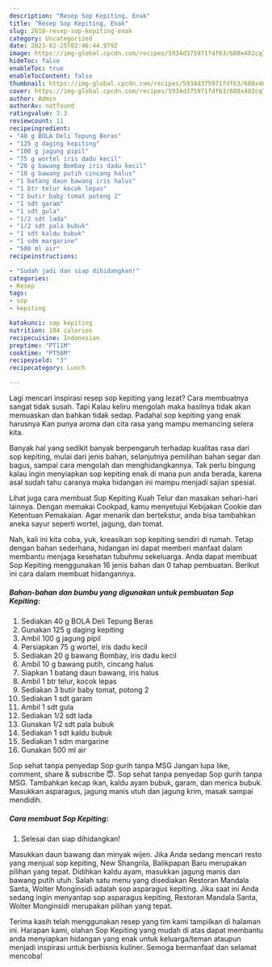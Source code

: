 ```yaml
---
description: "Resep Sop Kepiting, Enak"
title: "Resep Sop Kepiting, Enak"
slug: 2610-resep-sop-kepiting-enak
category: Uncategorized
date: 2023-02-25T02:46:44.979Z
image: https://img-global.cpcdn.com/recipes/5934d375971fdf63/680x482cq70/sop-kepiting-foto-resep-utama.jpg
hideToc: false
enableToc: true
enableTocContent: false
thumbnail: https://img-global.cpcdn.com/recipes/5934d375971fdf63/680x482cq70/sop-kepiting-foto-resep-utama.jpg
cover: https://img-global.cpcdn.com/recipes/5934d375971fdf63/680x482cq70/sop-kepiting-foto-resep-utama.jpg
author: Admin
authorAv: notfound
ratingvalue: 3.3
reviewcount: 11
recipeingredient:
- "40 g BOLA Deli Tepung Beras"
- "125 g daging kepiting"
- "100 g jagung pipil"
- "75 g wortel iris dadu kecil"
- "20 g bawang Bombay iris dadu kecil"
- "10 g bawang putih cincang halus"
- "1 batang daun bawang iris halus"
- "1 btr telur kocok lepas"
- "3 butir baby tomat potong 2"
- "1 sdt garam"
- "1 sdt gula"
- "1/2 sdt lada"
- "1/2 sdt pala bubuk"
- "1 sdt kaldu bubuk"
- "1 sdm margarine"
- "500 ml air"
recipeinstructions:

- "Sudah jadi dan siap dihidangkan!"
categories:
- Resep
tags:
- sop
- kepiting

katakunci: sop kepiting 
nutrition: 184 calories
recipecuisine: Indonesian
preptime: "PT11M"
cooktime: "PT56M"
recipeyield: "3"
recipecategory: Lunch

---
```



Lagi mencari inspirasi resep sop kepiting yang lezat? Cara membuatnya sangat tidak susah. Tapi Kalau keliru mengolah maka hasilnya tidak akan memuaskan dan bahkan tidak sedap. Padahal sop kepiting yang enak harusnya Kan punya aroma dan cita rasa yang mampu memancing selera kita.


Banyak hal yang sedikit banyak berpengaruh terhadap kualitas rasa dari sop kepiting, mulai dari jenis bahan, selanjutnya pemilihan bahan segar dan bagus, sampai cara mengolah dan menghidangkannya. Tak perlu bingung kalau ingin menyiapkan sop kepiting enak di mana pun anda berada, karena asal sudah tahu caranya maka hidangan ini mampu menjadi sajian spesial.

Lihat juga cara membuat Sup Kepiting Kuah Telur dan masakan sehari-hari lainnya. Dengan memakai Cookpad, kamu menyetujui Kebijakan Cookie dan Ketentuan Pemakaian. Agar menarik dan bertekstur, anda bisa tambahkan aneka sayur seperti wortel, jagung, dan tomat.


Nah, kali ini kita coba, yuk, kreasikan sop kepiting sendiri di rumah. Tetap dengan bahan sederhana, hidangan ini dapat memberi manfaat dalam membantu menjaga kesehatan tubuhmu sekeluarga. Anda dapat membuat Sop Kepiting menggunakan 16 jenis bahan dan 0 tahap pembuatan. Berikut ini cara dalam membuat hidangannya.

<!--inarticleads1-->

##### Bahan-bahan dan bumbu yang digunakan untuk pembuatan Sop Kepiting:

1. Sediakan 40 g BOLA Deli Tepung Beras
1. Gunakan 125 g daging kepiting
1. Ambil 100 g jagung pipil
1. Persiapkan 75 g wortel, iris dadu kecil
1. Sediakan 20 g bawang Bombay, iris dadu kecil
1. Ambil 10 g bawang putih, cincang halus
1. Siapkan 1 batang daun bawang, iris halus
1. Ambil 1 btr telur, kocok lepas
1. Sediakan 3 butir baby tomat, potong 2
1. Sediakan 1 sdt garam
1. Ambil 1 sdt gula
1. Sediakan 1/2 sdt lada
1. Gunakan 1/2 sdt pala bubuk
1. Sediakan 1 sdt kaldu bubuk
1. Sediakan 1 sdm margarine
1. Gunakan 500 ml air


Sop sehat tanpa penyedap Sop gurih tanpa MSG Jangan lupa like, comment, share &amp; subscribe 😇. Sop sehat tanpa penyedap Sop gurih tanpa MSG. Tambahkan kecap ikan, kaldu ayam bubuk, garam, dan merica bubuk. Masukkan asparagus, jagung manis utuh dan jagung krim, masak sampai mendidih. 

<!--inarticleads2-->

##### Cara membuat Sop Kepiting:


1. Selesai dan siap dihidangkan!

Masukkan daun bawang dan minyak wijen. Jika Anda sedang mencari resto yang menjual sop kepiting, New Shangrila, Balikpapan Baru merupakan pilihan yang tepat. Didihkan kaldu ayam, masukkan jagung manis dan bawang putih utuh. Salah satu menu yang disediakan Restoran Mandala Santa, Wolter Monginsidi adalah sop asparagus kepiting. Jika saat ini Anda sedang ingin menyantap sop asparagus kepiting, Restoran Mandala Santa, Wolter Monginsidi merupakan pilihan yang tepat. 

Terima kasih telah menggunakan resep yang tim kami tampilkan di halaman ini. Harapan kami, olahan Sop Kepiting yang mudah di atas dapat membantu anda menyiapkan hidangan yang enak untuk keluarga/teman ataupun menjadi inspirasi untuk berbisnis kuliner. Semoga bermanfaat dan selamat mencoba!

